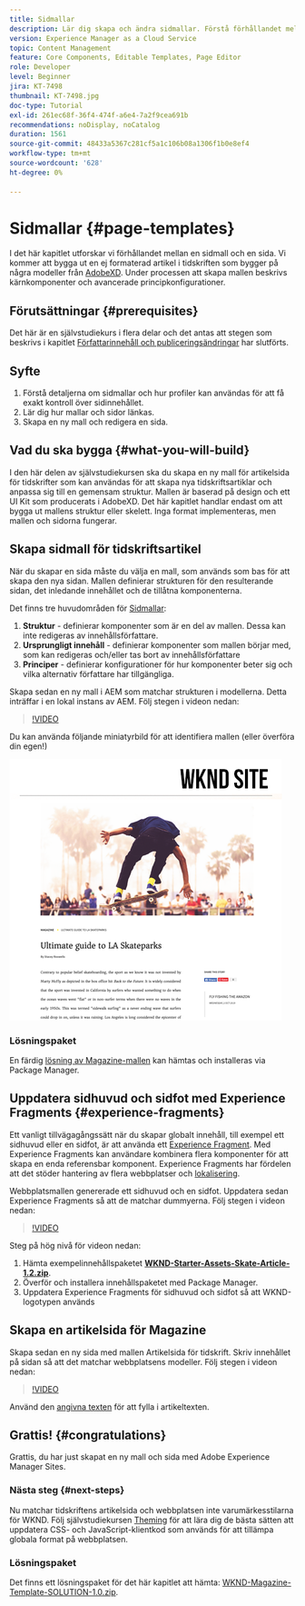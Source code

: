 ```yaml
---
title: Sidmallar
description: Lär dig skapa och ändra sidmallar. Förstå förhållandet mellan en sidmall och en sida. Lär dig hur du konfigurerar profiler för en sidmall för att få en mer detaljerad styrning och enhetlig varumärkeshantering för innehåll.  En välstrukturerad artikel i Magazine skapas utifrån en dummy från Adobe XD.
version: Experience Manager as a Cloud Service
topic: Content Management
feature: Core Components, Editable Templates, Page Editor
role: Developer
level: Beginner
jira: KT-7498
thumbnail: KT-7498.jpg
doc-type: Tutorial
exl-id: 261ec68f-36f4-474f-a6e4-7a2f9cea691b
recommendations: noDisplay, noCatalog
duration: 1561
source-git-commit: 48433a5367c281cf5a1c106b08a1306f1b0e8ef4
workflow-type: tm+mt
source-wordcount: '628'
ht-degree: 0%

---
```


# Sidmallar {#page-templates}

I det här kapitlet utforskar vi förhållandet mellan en sidmall och en sida. Vi kommer att bygga ut en ej formaterad artikel i tidskriften som bygger på några modeller från [AdobeXD](https://www.adobe.com/products/xd.html). Under processen att skapa mallen beskrivs kärnkomponenter och avancerade principkonfigurationer.

## Förutsättningar {#prerequisites}

Det här är en självstudiekurs i flera delar och det antas att stegen som beskrivs i kapitlet [Författarinnehåll och publiceringsändringar](./author-content-publish.md) har slutförts.

## Syfte

1. Förstå detaljerna om sidmallar och hur profiler kan användas för att få exakt kontroll över sidinnehållet.
1. Lär dig hur mallar och sidor länkas.
1. Skapa en ny mall och redigera en sida.

## Vad du ska bygga {#what-you-will-build}

I den här delen av självstudiekursen ska du skapa en ny mall för artikelsida för tidskrifter som kan användas för att skapa nya tidskriftsartiklar och anpassa sig till en gemensam struktur. Mallen är baserad på design och ett UI Kit som producerats i AdobeXD. Det här kapitlet handlar endast om att bygga ut mallens struktur eller skelett. Inga format implementeras, men mallen och sidorna fungerar.

## Skapa sidmall för tidskriftsartikel

När du skapar en sida måste du välja en mall, som används som bas för att skapa den nya sidan. Mallen definierar strukturen för den resulterande sidan, det inledande innehållet och de tillåtna komponenterna.

Det finns tre huvudområden för [Sidmallar](https://experienceleague.adobe.com/docs/experience-manager-cloud-service/sites/authoring/features/templates.html):

1. **Struktur** - definierar komponenter som är en del av mallen. Dessa kan inte redigeras av innehållsförfattare.
1. **Ursprungligt innehåll** - definierar komponenter som mallen börjar med, som kan redigeras och/eller tas bort av innehållsförfattare
1. **Principer** - definierar konfigurationer för hur komponenter beter sig och vilka alternativ författare har tillgängliga.

Skapa sedan en ny mall i AEM som matchar strukturen i modellerna. Detta inträffar i en lokal instans av AEM. Följ stegen i videon nedan:

>[!VIDEO](https://video.tv.adobe.com/v/332915?quality=12&learn=on)

Du kan använda följande miniatyrbild för att identifiera mallen (eller överföra din egen!)

![Miniatyrbild för artikelsidmall](./assets/page-templates/article-page-template-thumbnail.png)


### Lösningspaket

En färdig [lösning av Magazine-mallen](assets/page-templates/WKND-Magazine-Template-SOLUTION-1.1.zip) kan hämtas och installeras via Package Manager.

## Uppdatera sidhuvud och sidfot med Experience Fragments {#experience-fragments}

Ett vanligt tillvägagångssätt när du skapar globalt innehåll, till exempel ett sidhuvud eller en sidfot, är att använda ett [Experience Fragment](https://experienceleague.adobe.com/docs/experience-manager-learn/sites/experience-fragments/experience-fragments-feature-video-use.html). Med Experience Fragments kan användare kombinera flera komponenter för att skapa en enda referensbar komponent. Experience Fragments har fördelen att det stöder hantering av flera webbplatser och [lokalisering](https://experienceleague.adobe.com/docs/experience-manager-core-components/using/components/experience-fragment.html?lang=en#localized-site-structure).

Webbplatsmallen genererade ett sidhuvud och en sidfot. Uppdatera sedan Experience Fragments så att de matchar dummyerna. Följ stegen i videon nedan:

>[!VIDEO](https://video.tv.adobe.com/v/332916?quality=12&learn=on)

Steg på hög nivå för videon nedan:

1. Hämta exempelinnehållspaketet **[WKND-Starter-Assets-Skate-Article-1.2.zip](assets/page-templates/WKND-Starter-Assets-Skate-Article-1.2.zip)**.
1. Överför och installera innehållspaketet med Package Manager.
1. Uppdatera Experience Fragments för sidhuvud och sidfot så att WKND-logotypen används

## Skapa en artikelsida för Magazine

Skapa sedan en ny sida med mallen Artikelsida för tidskrift. Skriv innehållet på sidan så att det matchar webbplatsens modeller. Följ stegen i videon nedan:

>[!VIDEO](https://video.tv.adobe.com/v/332917?quality=12&learn=on)

Använd den [angivna texten](./assets/page-templates/la-skateparks-copy.txt) för att fylla i artikeltexten.

## Grattis! {#congratulations}

Grattis, du har just skapat en ny mall och sida med Adobe Experience Manager Sites.

### Nästa steg {#next-steps}

Nu matchar tidskriftens artikelsida och webbplatsen inte varumärkesstilarna för WKND. Följ självstudiekursen [Theming](theming.md) för att lära dig de bästa sätten att uppdatera CSS- och JavaScript-klientkod som används för att tillämpa globala format på webbplatsen.

### Lösningspaket

Det finns ett lösningspaket för det här kapitlet att hämta: [WKND-Magazine-Template-SOLUTION-1.0.zip](assets/page-templates/WKND-Magazine-Template-SOLUTION-1.0.zip).

